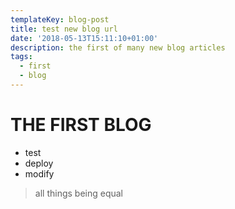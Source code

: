 ```yaml
---
templateKey: blog-post
title: test new blog url
date: '2018-05-13T15:11:10+01:00'
description: the first of many new blog articles
tags:
  - first
  - blog
---
```

# THE FIRST BLOG

* test
* deploy
* modify

> all things being equal

